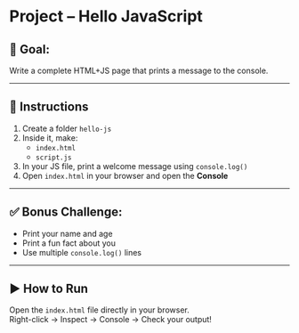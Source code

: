 # Project – Hello JavaScript

## 🧠 Goal:
Write a complete HTML+JS page that prints a message to the console.

---

## 🔧 Instructions

1. Create a folder `hello-js`
2. Inside it, make:
   - `index.html`
   - `script.js`
3. In your JS file, print a welcome message using `console.log()`
4. Open `index.html` in your browser and open the **Console**

---

## ✅ Bonus Challenge:
- Print your name and age
- Print a fun fact about you
- Use multiple `console.log()` lines

---

## ▶️ How to Run
Open the `index.html` file directly in your browser.  
Right-click → Inspect → Console → Check your output!
